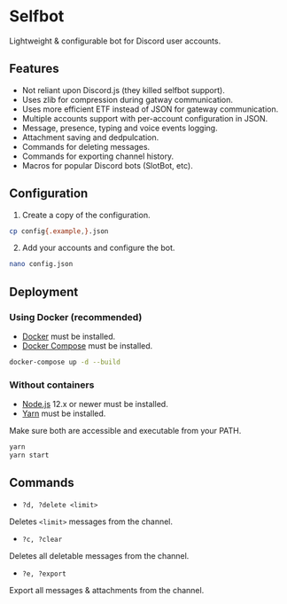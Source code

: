 # Selfbot

Lightweight & configurable bot for Discord user accounts.

## Features

- Not reliant upon Discord.js (they killed selfbot support).
- Uses zlib for compression during gatway communication.
- Uses more efficient ETF instead of JSON for gateway communication.
- Multiple accounts support with per-account configuration in JSON.
- Message, presence, typing and voice events logging.
- Attachment saving and dedpulcation.
- Commands for deleting messages.
- Commands for exporting channel history.
- Macros for popular Discord bots (SlotBot, etc).

## Configuration

1. Create a copy of the configuration.

```sh
cp config{.example,}.json
```

2. Add your accounts and configure the bot.

```sh
nano config.json
```

## Deployment

### Using Docker (recommended)

- [Docker](https://docs.docker.com/get-docker/) must be installed.
- [Docker Compose](https://docs.docker.com/compose/install/) must be installed.

```sh
docker-compose up -d --build
```

### Without containers

- [Node.js](https://nodejs.org/en/download/) 12.x or newer must be installed.
- [Yarn](https://classic.yarnpkg.com/en/docs/install/) must be installed.

Make sure both are accessible and executable from your PATH.

```sh
yarn
yarn start
```

## Commands

- `?d, ?delete <limit>`

Deletes `<limit>` messages from the channel.

- `?c, ?clear`

Deletes all deletable messages from the channel.

- `?e, ?export`

Export all messages & attachments from the channel.
